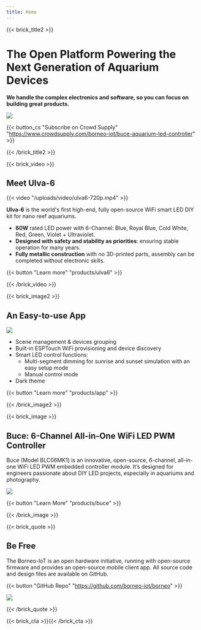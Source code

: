 ```yaml
---
title: Home
---
```


{{< brick_title2 >}}
# The Open Platform Powering the Next Generation of Aquarium Devices

**We handle the complex electronics and software, so you can focus on building great products.**

![](/uploads/photos/home/hero.jpg)

{{< button_cs "Subscribe on Crowd Supply" "https://www.crowdsupply.com/borneo-iot/buce-aquarium-led-controller" >}}

{{< /brick_title2 >}}

{{< brick_video >}}

## Meet Ulva-6

{{< video "/uploads/video/ulva6-720p.mp4" >}}

**Ulva-6** is the world's first high-end, fully open-source WiFi smart LED DIY kit for nano reef aquariums.

* **60W** rated LED power with 6-Channel: Blue, Royal Blue, Cold White, Red, Green, Violet + Ultraviolet.
* **Designed with safety and stability as priorities**: ensuring stable operation for many years.
* **Fully metallic construction** with no 3D-printed parts, assembly can be completed without electronic skills.

{{< button "Learn more" "products/ulva6" >}}


{{< /brick_video >}}


{{< brick_image2 >}}

## An Easy-to-use App

![](uploads/products/app/app.png)

* Scene management & devices grouping
* Built-in ESPTouch WiFi provisioning and device discovery
* Smart LED control functions:
  * Multi-segment dimming for sunrise and sunset simulation with an easy setup mode
  * Manual control mode
* Dark theme

{{< button "Learn more" "products/app" >}}

{{< /brick_image2 >}}

{{< brick_image >}}

## Buce: 6-Channel All-in-One WiFi LED PWM Controller

Buce (Model BLC06MK1) is an innovative, open-source, 6-channel, all-in-one WiFi LED PWM embedded controller module. It’s designed for engineers passionate about DIY LED projects, especially in aquariums and photography.

![](uploads/products/blc06mk1/gallery/buce-top-and-bottom-coin-white-2.jpg)

{{< button "Learn More" "products/buce" >}}

{{< /brick_image >}}


{{< brick_quote >}}

## Be Free

The Borneo-IoT is an open hardware initiative, running with open-source firmware and provides an open-source mobile client app. All source code and design files are available on GitHub.

{{< button "GitHub Repo" "https://github.com/borneo-iot/borneo" >}}

![](uploads/photos/home/hero.jpg)

{{< /brick_quote >}}

{{< brick_cta >}}{{< /brick_cta >}}
